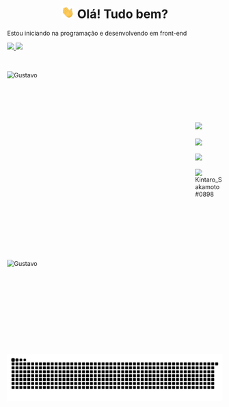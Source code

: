 ## <h1 align = "center"> <img src = "https://raw.githubusercontent.com/ABSphreak/ABSphreak/master/gifs/Hi.gif" width = "30px" > Olá! Tudo bem?
Estou iniciando na programação e desenvolvendo em front-end
<div>
  <a href="https://github.com/gcrsanalista">
  <img height="150em" src="https://github-readme-stats.vercel.app/api?username=gcrsanalista&show_icons=true&theme=tokyonight&include_all_commits=true&count_private=true"/>
  <img height="150em" src="https://github-readme-stats.vercel.app/api/top-langs/?username=gcrsanalista&layout=compact&langs_count=7&theme=tokyonight"/>
</div>
<div style="display: inline_block"><br>
</div> 
  
  <br>


<div> 

  <a href="https://www.duolingo.com/profile/gustavocostajj" target="_blank"><img src="https://user-images.githubusercontent.com/85446931/145303855-fda5b022-02bd-409f-bfb0-6945c38019c5.jpeg" target="_blank" img align="left" alt="Gustavo" height="440" width="440"></a>
  <img align="left" alt="Gustavo" height="220" width="220" src="https://user-images.githubusercontent.com/85446931/134086685-7b629b76-9f9c-4f3e-ba3a-27162e81db55.gif">
  <br>  <br> <br> <br> <br> <br> <br>
  <a href="https://www.youtube.com/watch?v=jjOd-HvOZqg" target="_blank"><img src="https://img.shields.io/badge/YouTube-FF0000?style=for-the-badge&logo=youtube&logoColor=white" target="_blank"></a>
  <br> <br>
  <a href = "mailto:gcrsanalista@gmail.com"><img src="https://img.shields.io/badge/-Gmail-%23333?style=for-the-badge&logo=gmail&logoColor=white" target="_blank" img align="center"></a>
  <br> <br>
  <a href="https://www.linkedin.com/in/gustavo-costa-0554501b9/" target="_blank"><img src="https://img.shields.io/badge/-LinkedIn-%230077B5?style=for-the-badge&logo=linkedin&logoColor=white" target="_blank" img align="center"></a>
  <br> <br>
  <img src="https://img.shields.io/badge/Discord-7289DA?style=for-the-badge&logo=discord&logoColor=white" target="_blank" img align="center"> <span> Kintaro_Sakamoto#0898</span>
 
  ![Snake animation](https://github.com/gcrsanalista/gcrsanalista/blob/output/github-contribution-grid-snake.svg)
 
 
  
</div>
